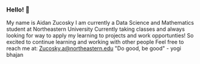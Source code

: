 ### Hello! 👋
My name is Aidan Zucosky
I am currently a Data Science and Mathematics student at Northeastern University 
Currently taking classes and always looking for way to apply my learning to projects and work opportunties!
So excited to continue learning and working with other people
Feel free to reach me at: Zucosky.a@northeastern.edu
"Do good, be good" - yogi bhajan
